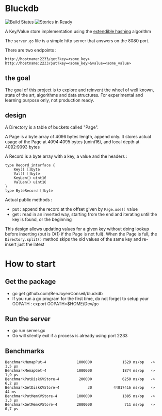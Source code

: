 # Bluckdb

[![Build Status](https://travis-ci.org/BenJoyenConseil/bluckdb.svg?branch=master)](https://travis-ci.org/BenJoyenConseil/bluckdb) [![Stories in Ready](https://badge.waffle.io/BenJoyenConseil/bluckdb.png?label=ready&title=Ready)](https://waffle.io/BenJoyenConseil/bluckdb)

A Key/Value store implementation using the [extendible hashing](https://en.wikipedia.org/wiki/Extendible_hashing) algorithm

The ``server.go`` file is a simple http server that answers on the 8080 port.


There are two endpoints :

    http://hostname:2233/get?key=<some_key>
    http://hostname:2233/put?key=<some_key>&value=<some_value>


## the goal

The goal of this project is to explore and reinvent the wheel of well known, state of the art, algorithms and data structures.
For experimental and learning purpose only, not production ready.


## design

A Directory is a table of buckets called "Page". 

A Page is a byte array of 4096 bytes length, append only. It stores actual usage of the Page at 4094:4095 bytes (unint16), and local depth at 4092:9093 bytes

A Record is a byte array with a key, a value and the headers :
 
    type Record interface {
        Key() []byte
        Val() []byte
        KeyLen() uint16
        ValLen() uint16
    }
    type ByteRecord []byte
         
Actual public methods :

* put : append the record at the offset given by `Page.use()` value
* get : read in an inverted way, starting from the end and iterating until the key is found, or the beginning

This design allows updating values for a given key without doing lookup before inserting (put is O(1) if the Page is not full). When the Page is full, the `Directory.split()` method skips the old values of the same key and re-insert just the latest

# How to start

## Get the package
* go get github.com/BenJoyenConseil/bluckdb
* If you run a go program for the first time, do not forget to setup your GOPATH : export GOPATH=$HOME/Dev/go

## Run the server

* go run server.go
* Go will silently exit if a process is already using port 2233

## Benchmarks
    BenchmarkMemapPut-4              1000000              1529 ns/op   -> 1,5 µs
    BenchmarkMemapGet-4              1000000              1874 ns/op   -> 1,9 µs
    BenchmarkPutDiskKVStore-4         200000              6250 ns/op   -> 6,2 µs
    BenchmarkGetDiskKVStore-4             30          44017416 ns/op   ->  44 ms
    BenchmarkPutMemKVStore-4         1000000              1385 ns/op   -> 1,3 µs
    BenchmarkGetMemKVStore-4         2000000               711 ns/op   -> 0,7 µs
